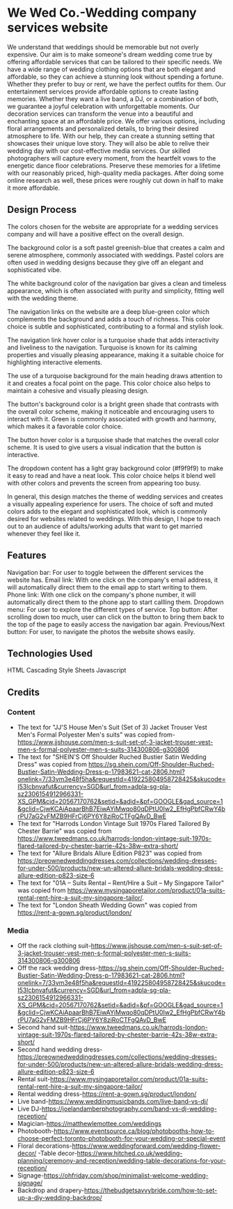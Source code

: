 # We Wed Co.-Wedding company services website

We understand that weddings should be memorable but not overly expensive. Our aim is to make someone's dream wedding come true by offering affordable services that can be tailored to their specific needs. We have a wide range of wedding clothing options that are both elegant and affordable, so they can achieve a stunning look without spending a fortune. Whether they prefer to buy or rent, we have the perfect outfits for them. Our entertainment services provide affordable options to create lasting memories. Whether they want a live band, a DJ, or a combination of both, we guarantee a joyful celebration with unforgettable moments. Our decoration services can transform the venue into a beautiful and enchanting space at an affordable price. We offer various options, including floral arrangements and personalized details, to bring their desired atmosphere to life. With our help, they can create a stunning setting that showcases their unique love story. They will also be able to relive their wedding day with our cost-effective media services. Our skilled photographers will capture every moment, from the heartfelt vows to the energetic dance floor celebrations. Preserve these memories for a lifetime with our reasonably priced, high-quality media packages. After doing some online research as well, these prices were roughly cut down in half to make it more affordable.
 
## Design Process
 
The colors chosen for the website are appropriate for a wedding services company and will have a positive effect on the overall design.

The background color is a soft pastel greenish-blue that creates a calm and serene atmosphere, commonly associated with weddings. Pastel colors are often used in wedding designs because they give off an elegant and sophisticated vibe.

The white background color of the navigation bar gives a clean and timeless appearance, which is often associated with purity and simplicity, fitting well with the wedding theme.

The navigation links on the website are a deep blue-green color which complements the background and adds a touch of richness. This color choice is subtle and sophisticated, contributing to a formal and stylish look.

The navigation link hover color is a turquoise shade that adds interactivity and liveliness to the navigation. Turquoise is known for its calming properties and visually pleasing appearance, making it a suitable choice for highlighting interactive elements.

The use of a turquoise background for the main heading draws attention to it and creates a focal point on the page. This color choice also helps to maintain a cohesive and visually pleasing design.

The button's background color is a bright green shade that contrasts with the overall color scheme, making it noticeable and encouraging users to interact with it. Green is commonly associated with growth and harmony, which makes it a favorable color choice.

The button hover color is a turquoise shade that matches the overall color scheme. It is used to give users a visual indication that the button is interactive.

The dropdown content has a light gray background color (#f9f9f9) to make it easy to read and have a neat look. This color choice helps it blend well with other colors and prevents the screen from appearing too busy.

In general, this design matches the theme of wedding services and creates a visually appealing experience for users. The choice of soft and muted colors adds to the elegant and sophisticated look, which is commonly desired for websites related to weddings. With this design, I hope to reach out to an audience of adults/working adults that want to get married whenever they feel like it.

## Features

Navigation bar: For user to toggle between the different services the website has.
Email link: With one click on the company's email address, it will automatically direct them to the email app to start writing to them.
Phone link: With one click on the company's phone number, it will automatically direct them to the phone app to start callling them.
Dropdown menu: For user to explore the different types of service.
Top button: After scrolling down too much, user can click on the button to bring them back to the top of the page to easily access the navigation bar again.
Previous/Next button: For user, to navigate the photos the website shows easily.
 

## Technologies Used
HTML
Cascading Style Sheets
Javascript

## Credits

### Content
- The text for "JJ'S House Men's Suit (Set of 3) Jacket Trouser Vest Men's Formal Polyester Men's suits" was copied from-https://www.jjshouse.com/men-s-suit-set-of-3-jacket-trouser-vest-men-s-formal-polyester-men-s-suits-314300806-g300806
- The text for "SHEIN'S Off Shoulder Ruched Bustier Satin Wedding Dress" was copied from https://sg.shein.com/Off-Shoulder-Ruched-Bustier-Satin-Wedding-Dress-p-17983621-cat-2806.html?onelink=7/33vm3e48f5ha&requestId=419225804958728425&skucode=I53lcbnvafut&currency=SGD&url_from=adpla-sg-pla-sz2306154912966331-XS_GPM&cid=20567170762&setid=&adid=&pf=GOOGLE&gad_source=1&gclid=CjwKCAiApaarBhB7EiwAYiMwqo80qDPtU0Iw2_EfHgPbfCRwY4brPU7aG2vFMZB9HFrCj6PY6Y8ziRoCTFgQAvD_BwE
- The text for "Harrods London Vintage Suit 1970s Flared Tailored By Chester Barrie" was copied from https://www.tweedmans.co.uk/harrods-london-vintage-suit-1970s-flared-tailored-by-chester-barrie-42s-38w-extra-short/
- The text for "Allure Bridals Allure Edition P823" was copied from https://preownedweddingdresses.com/collections/wedding-dresses-for-under-500/products/new-un-altered-allure-bridals-wedding-dress-allure-edition-p823-size-6
- The text for "01A – Suits Rental – Rent/Hire a Suit – My Singapore Tailor" was copied from https://www.mysingaporetailor.com/product/01a-suits-rental-rent-hire-a-suit-my-singapore-tailor/.
- The text for "London Sheath Wedding Gown" was copied from https://rent-a-gown.sg/product/london/


### Media
- Off the rack clothing suit-https://www.jjshouse.com/men-s-suit-set-of-3-jacket-trouser-vest-men-s-formal-polyester-men-s-suits-314300806-g300806
- Off the rack wedding dress-https://sg.shein.com/Off-Shoulder-Ruched-Bustier-Satin-Wedding-Dress-p-17983621-cat-2806.html?onelink=7/33vm3e48f5ha&requestId=419225804958728425&skucode=I53lcbnvafut&currency=SGD&url_from=adpla-sg-pla-sz2306154912966331-XS_GPM&cid=20567170762&setid=&adid=&pf=GOOGLE&gad_source=1&gclid=CjwKCAiApaarBhB7EiwAYiMwqo80qDPtU0Iw2_EfHgPbfCRwY4brPU7aG2vFMZB9HFrCj6PY6Y8ziRoCTFgQAvD_BwE
- Second hand suit-https://www.tweedmans.co.uk/harrods-london-vintage-suit-1970s-flared-tailored-by-chester-barrie-42s-38w-extra-short/
- Second hand wedding dress-https://preownedweddingdresses.com/collections/wedding-dresses-for-under-500/products/new-un-altered-allure-bridals-wedding-dress-allure-edition-p823-size-6
- Rental suit-https://www.mysingaporetailor.com/product/01a-suits-rental-rent-hire-a-suit-my-singapore-tailor/
- Rental wedding dress-https://rent-a-gown.sg/product/london/
- Live band-https://www.weddingmusicbands.com/live-band-vs-dj/
- Live DJ-https://joelandamberphotography.com/band-vs-dj-wedding-reception/
- Magician-https://matthewlemottee.com/weddings
- Photobooth-https://www.eventsource.ca/blog/photobooths-how-to-choose-perfect-toronto-photobooth-for-your-wedding-or-special-event
- Floral decorations-https://www.weddingforward.com/wedding-flower-decor/
-Table decor-https://www.hitched.co.uk/wedding-planning/ceremony-and-reception/wedding-table-decorations-for-your-reception/
- Signage-https://ohfriday.com/shop/minimalist-welcome-wedding-signage/
- Backdrop and drapery-https://thebudgetsavvybride.com/how-to-set-up-a-diy-wedding-backdrop/

